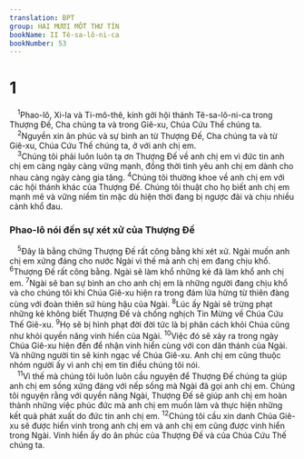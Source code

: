 ```yaml
---
translation: BPT
group: HAI MƯƠI MỐT THƯ TÍN
bookName: II Tê-sa-lô-ni-ca 
bookNumber: 53
---
```


<div class="title"><h1>1</h1></div>
<span class="verse 2te_1_1"> <sup>1</sup>Phao-lô, Xi-la và Ti-mô-thê, kính gởi hội thánh Tê-sa-lô-ni-ca trong Thượng Đế, Cha chúng ta và trong Giê-xu, Chúa Cứu Thế chúng ta.<br/></span>
<span class="verse 2te_1_2"> <sup>2</sup>Nguyền xin ân phúc và sự bình an từ Thượng Đế, Cha chúng ta và từ Giê-xu, Chúa Cứu Thế chúng ta, ở với anh chị em.<br/></span>
<span class="verse 2te_1_3"> <sup>3</sup>Chúng tôi phải luôn luôn tạ ơn Thượng Đế về anh chị em vì đức tin anh chị em càng ngày càng vững mạnh, đồng thời tình yêu anh chị em dành cho nhau càng ngày càng gia tăng.</span>
<span class="verse 2te_1_4"><sup>4</sup>Chúng tôi thường khoe về anh chị em với các hội thánh khác của Thượng Đế. Chúng tôi thuật cho họ biết anh chị em mạnh mẽ và vững niềm tin mặc dù hiện thời đang bị ngược đãi và chịu nhiều cảnh khổ đau.<br/></span>
<div class="title"><h3>Phao-lô nói đến sự xét xử của Thượng Đế</h3></div>
<span class="verse 2te_1_5"> <sup>5</sup>Đây là bằng chứng Thượng Đế rất công bằng khi xét xử. Ngài muốn anh chị em xứng đáng cho nước Ngài vì thế mà anh chị em đang chịu khổ.</span>
<span class="verse 2te_1_6"><sup>6</sup>Thượng Đế rất công bằng. Ngài sẽ làm khổ những kẻ đã làm khổ anh chị em.</span>
<span class="verse 2te_1_7"><sup>7</sup>Ngài sẽ ban sự bình an cho anh chị em là những người đang chịu khổ và cho chúng tôi khi Chúa Giê-xu hiện ra trong đám lửa hừng từ thiên đàng cùng với đoàn thiên sứ hùng hậu của Ngài.</span>
<span class="verse 2te_1_8"><sup>8</sup>Lúc ấy Ngài sẽ trừng phạt những kẻ không biết Thượng Đế và chống nghịch Tin Mừng về Chúa Cứu Thế Giê-xu.</span>
<span class="verse 2te_1_9"><sup>9</sup>Họ sẽ bị hình phạt đời đời tức là bị phân cách khỏi Chúa cũng như khỏi quyền năng vinh hiển của Ngài.</span>
<span class="verse 2te_1_10"><sup>10</sup>Việc đó sẽ xảy ra trong ngày Chúa Giê-xu hiện đến để nhận vinh hiển cùng với con dân thánh của Ngài. Và những người tin sẽ kinh ngạc về Chúa Giê-xu. Anh chị em cũng thuộc nhóm người ấy vì anh chị em tin điều chúng tôi nói.<br/></span>
<span class="verse 2te_1_11"> <sup>11</sup>Vì thế mà chúng tôi luôn luôn cầu nguyện để Thượng Đế chúng ta giúp anh chị em sống xứng đáng với nếp sống mà Ngài đã gọi anh chị em. Chúng tôi nguyện rằng với quyền năng Ngài, Thượng Đế sẽ giúp anh chị em hoàn thành những việc phúc đức mà anh chị em muốn làm và thực hiện những kết quả phát xuất do đức tin anh chị em.</span>
<span class="verse 2te_1_12"><sup>12</sup>Chúng tôi cầu xin danh Chúa Giê-xu sẽ được hiển vinh trong anh chị em và anh chị em cũng được vinh hiển trong Ngài. Vinh hiển ấy do ân phúc của Thượng Đế và của Chúa Cứu Thế chúng ta.<br/></span>

